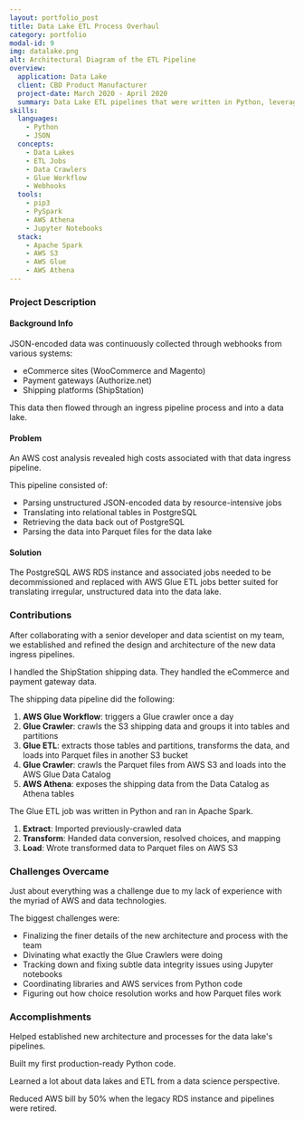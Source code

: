 ```yaml
---
layout: portfolio_post
title: Data Lake ETL Process Overhaul
category: portfolio
modal-id: 9
img: datalake.png
alt: Architectural Diagram of the ETL Pipeline
overview:
  application: Data Lake
  client: CBD Product Manufacturer
  project-date: March 2020 - April 2020
  summary: Data Lake ETL pipelines that were written in Python, leveraged AWS Glue, replaced a costly legacy process, and reduced AWS bill by 50%
skills:
  languages:
    - Python
    - JSON
  concepts:
    - Data Lakes
    - ETL Jobs
    - Data Crawlers
    - Glue Workflow
    - Webhooks
  tools:
    - pip3
    - PySpark
    - AWS Athena
    - Jupyter Notebooks
  stack:
    - Apache Spark
    - AWS S3
    - AWS Glue
    - AWS Athena
---
```


### Project Description

#### Background Info

JSON-encoded data was continuously collected through webhooks from various systems:

- eCommerce sites (WooCommerce and Magento)
- Payment gateways (Authorize.net)
- Shipping platforms (ShipStation)

This data then flowed through an ingress pipeline process and into a data lake.

#### Problem

An AWS cost analysis revealed high costs associated with that data ingress pipeline.

This pipeline consisted of:

- Parsing unstructured JSON-encoded data by resource-intensive jobs
- Translating into relational tables in PostgreSQL
- Retrieving the data back out of PostgreSQL
- Parsing the data into Parquet files for the data lake

#### Solution

The PostgreSQL AWS RDS instance and associated jobs needed to be decommissioned and replaced with AWS Glue ETL jobs better suited for translating irregular, unstructured data into the data lake.

### Contributions

After collaborating with a senior developer and data scientist on my team, we established and refined the design and architecture of the new data ingress pipelines.

I handled the ShipStation shipping data. They handled the eCommerce and payment gateway data.

The shipping data pipeline did the following:

1. **AWS Glue Workflow**: triggers a Glue crawler once a day
2. **Glue Crawler**: crawls the S3 shipping data and groups it into tables and partitions
3. **Glue ETL**: extracts those tables and partitions, transforms the data, and loads into Parquet files in another S3 bucket
4. **Glue Crawler**: crawls the Parquet files from AWS S3 and loads into the AWS Glue Data Catalog
5. **AWS Athena**: exposes the shipping data from the Data Catalog as Athena tables

The Glue ETL job was written in Python and ran in Apache Spark.

1. **Extract**: Imported previously-crawled data
2. **Transform**: Handed data conversion, resolved choices, and mapping
3. **Load**: Wrote transformed data to Parquet files on AWS S3

### Challenges Overcame

Just about everything was a challenge due to my lack of experience with the myriad of AWS and data technologies.

The biggest challenges were:

- Finalizing the finer details of the new architecture and process with the team
- Divinating what exactly the Glue Crawlers were doing
- Tracking down and fixing subtle data integrity issues using Jupyter notebooks
- Coordinating libraries and AWS services from Python code
- Figuring out how choice resolution works and how Parquet files work

### Accomplishments

Helped established new architecture and processes for the data lake's pipelines.

Built my first production-ready Python code.

Learned a lot about data lakes and ETL from a data science perspective.

Reduced AWS bill by 50% when the legacy RDS instance and pipelines were retired.
